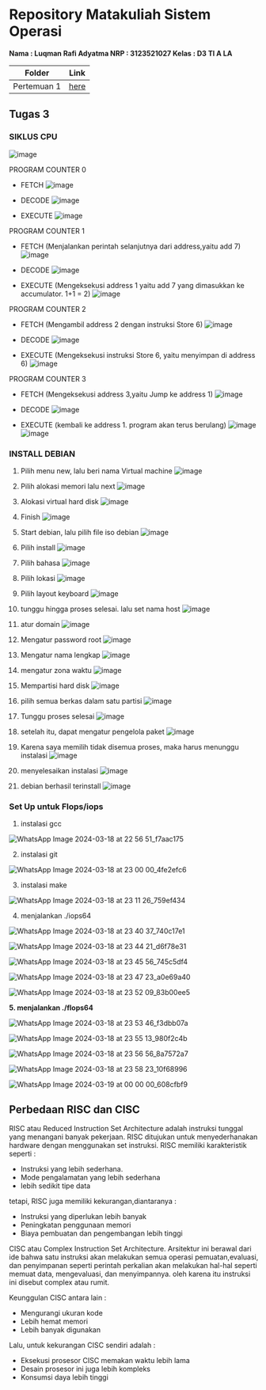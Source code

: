 # Repository Matakuliah Sistem Operasi 
**Nama  : Luqman Rafi Adyatma
NRP  : 3123521027
Kelas  : D3 TI A LA**


| Folder | Link |
| ------ | ---- |
| Pertemuan 1 | [here](./pertemuan1)  |
## Tugas 3
### SIKLUS CPU

![image](https://github.com/luqmanrafi/SysOP24-312521027/assets/70551637/3be325de-ff61-4ff8-a694-4a2906fa28e1)


PROGRAM COUNTER 0
- FETCH
  ![image](https://github.com/luqmanrafi/SysOP24-312521027/assets/70551637/a1d73f8d-f067-4456-b056-d5b6b50f1bf9)

- DECODE
  ![image](https://github.com/luqmanrafi/SysOP24-312521027/assets/70551637/fb129fec-f2b6-4a0e-9d1c-1f29a0ff1bf4)

- EXECUTE
  ![image](https://github.com/luqmanrafi/SysOP24-312521027/assets/70551637/0b979003-c876-4877-9921-75e3c0e367da)

PROGRAM COUNTER 1
- FETCH (Menjalankan perintah selanjutnya dari address,yaitu add 7)
  ![image](https://github.com/luqmanrafi/SysOP24-312521027/assets/70551637/4ec321d0-27ee-4945-bdef-6ca925276c22)

- DECODE
  ![image](https://github.com/luqmanrafi/SysOP24-312521027/assets/70551637/4abbba9d-000b-475e-a881-18d9344cba41)

- EXECUTE (Mengeksekusi address 1 yaitu add 7 yang dimasukkan ke accumulator. 1+1 = 2)
  ![image](https://github.com/luqmanrafi/SysOP24-312521027/assets/70551637/2e2aca22-869b-46bb-89b0-a78cc6fdbbcd)

PROGRAM COUNTER 2
- FETCH (Mengambil address 2 dengan instruksi Store 6)
  ![image](https://github.com/luqmanrafi/SysOP24-312521027/assets/70551637/d203e131-5e83-43fd-bfff-1b62d3f01ed6)

- DECODE
  ![image](https://github.com/luqmanrafi/SysOP24-312521027/assets/70551637/386ecccf-1b86-4690-a0bc-75b2d5b616ad)

- EXECUTE (Mengeksekusi instruksi Store 6, yaitu menyimpan di address 6)
  ![image](https://github.com/luqmanrafi/SysOP24-312521027/assets/70551637/e4160788-1fb4-428c-9102-4a332abc375e)

PROGRAM COUNTER 3
- FETCH (Mengeksekusi address 3,yaitu Jump ke address 1)
  ![image](https://github.com/luqmanrafi/SysOP24-312521027/assets/70551637/4537d27c-0b92-4e36-9dd6-472db839fc89)

- DECODE
  ![image](https://github.com/luqmanrafi/SysOP24-312521027/assets/70551637/416ef1cc-8048-4dee-8d2c-91bbae58e441)

- EXECUTE (kembali ke address 1. program akan terus berulang)
  ![image](https://github.com/luqmanrafi/SysOP24-312521027/assets/70551637/aadaa2ae-8934-4554-9a7d-72107e33f500)
  ![image](https://github.com/luqmanrafi/SysOP24-312521027/assets/70551637/e78209e3-b8e6-4b20-816a-f4d31eb215bc)

  



### INSTALL DEBIAN
1. Pilih menu new, lalu beri nama Virtual machine
   ![image](https://github.com/luqmanrafi/SysOP24-312521027/assets/70551637/8c8528c5-ef81-4b5e-9c0e-a2db1159a6a5)

2. Pilih alokasi memori lalu next
   ![image](https://github.com/luqmanrafi/SysOP24-312521027/assets/70551637/4f6f10a4-7cb2-483e-9680-6b46bba4732e)
3. Alokasi virtual hard disk
   ![image](https://github.com/luqmanrafi/SysOP24-312521027/assets/70551637/e997e801-1ce9-43ef-94b5-10649eae0f8a)
4. Finish
   ![image](https://github.com/luqmanrafi/SysOP24-312521027/assets/70551637/5097019e-0f38-42f5-b811-f268711064b4)
5. Start debian, lalu pilih file iso debian
   ![image](https://github.com/luqmanrafi/SysOP24-312521027/assets/70551637/57fe5fb6-fb1a-4b3d-b27c-eb7b0f12af44)
6. Pilih install
   ![image](https://github.com/luqmanrafi/SysOP24-312521027/assets/70551637/3b40fba2-b83c-4583-870f-01c5b2613d72)
7. Pilih bahasa
   ![image](https://github.com/luqmanrafi/SysOP24-312521027/assets/70551637/a0bca4c8-5778-4bc3-b928-6a7e0abd3640)
8. Pilih lokasi
   ![image](https://github.com/luqmanrafi/SysOP24-312521027/assets/70551637/f6fef654-1fd4-4455-aa6c-8be5ad9017aa)
9. Pilih layout keyboard
    ![image](https://github.com/luqmanrafi/SysOP24-312521027/assets/70551637/462b19f4-a188-488a-965f-6b8c3d82fb23)
10. tunggu hingga proses selesai. lalu set nama host
    ![image](https://github.com/luqmanrafi/SysOP24-312521027/assets/70551637/c2309a87-8b5d-45a3-8e25-d45372ba9fa5)
11. atur domain
    ![image](https://github.com/luqmanrafi/SysOP24-312521027/assets/70551637/f32f6d57-c64b-4919-af2c-08de89e44ad0)
12. Mengatur password root
    ![image](https://github.com/luqmanrafi/SysOP24-312521027/assets/70551637/610dfb7e-583a-4a7a-8319-865e43a19547)
13. Mengatur nama lengkap
    ![image](https://github.com/luqmanrafi/SysOP24-312521027/assets/70551637/3b6d3d03-7982-4c88-b721-294fe69aa97e)
14. mengatur zona waktu
    ![image](https://github.com/luqmanrafi/SysOP24-312521027/assets/70551637/84b949f4-d029-444a-8457-ca0eb3d5b78e)
15. Mempartisi hard disk
  ![image](https://github.com/luqmanrafi/SysOP24-312521027/assets/70551637/2f00ff8e-8ea5-4d36-8420-df859afbeb87)
16. pilih semua berkas dalam satu partisi
    ![image](https://github.com/luqmanrafi/SysOP24-312521027/assets/70551637/31f68ecc-7037-4afc-be35-311e4fe522d0)
17. Tunggu proses selesai
    ![image](https://github.com/luqmanrafi/SysOP24-312521027/assets/70551637/e42ed1de-cb9d-4eb4-b6b7-236deb8f8ba7)
18. setelah itu, dapat mengatur pengelola paket
    ![image](https://github.com/luqmanrafi/SysOP24-312521027/assets/70551637/fc4676d2-3a59-4d98-8351-bf01d8a12b85)
19. Karena saya memilih tidak disemua proses, maka harus menunggu instalasi
    ![image](https://github.com/luqmanrafi/SysOP24-312521027/assets/70551637/3785b8cb-97f3-4b15-b8b0-b9d76729e233)
20. menyelesaikan instalasi
    ![image](https://github.com/luqmanrafi/SysOP24-312521027/assets/70551637/fd5a0a34-0714-4ec7-9546-4e5f052ad9e3)
21. debian berhasil terinstall
    ![image](https://github.com/luqmanrafi/SysOP24-312521027/assets/70551637/ae8286a7-6fbe-4080-a5cb-0be9f6b26ffa)




### Set Up untuk Flops/iops
1. instalasi gcc

![WhatsApp Image 2024-03-18 at 22 56 51_f7aac175](https://github.com/luqmanrafi/SysOP24-312521027/assets/70551637/d094d705-ac06-445f-8bb5-54015ca3e5fc)

2. instalasi git

![WhatsApp Image 2024-03-18 at 23 00 00_4fe2efc6](https://github.com/luqmanrafi/SysOP24-312521027/assets/70551637/505bce0d-bdf4-4a48-9b21-ac408d19341a)

3. instalasi make

![WhatsApp Image 2024-03-18 at 23 11 26_759ef434](https://github.com/luqmanrafi/SysOP24-312521027/assets/70551637/7cd3873e-fa87-47b9-aa7a-f6aec72c3864)


4. menjalankan ./iops64

![WhatsApp Image 2024-03-18 at 23 40 37_740c17e1](https://github.com/luqmanrafi/SysOP24-312521027/assets/70551637/5ab63814-51c2-4589-9c4f-5c215be76b74)

![WhatsApp Image 2024-03-18 at 23 44 21_d6f78e31](https://github.com/luqmanrafi/SysOP24-312521027/assets/70551637/e44ba26f-d54e-482f-bd96-e5a9ac3a5a42)

![WhatsApp Image 2024-03-18 at 23 45 56_745c5df4](https://github.com/luqmanrafi/SysOP24-312521027/assets/70551637/7069de69-0b9b-49dc-8ec8-241e74b6fc1b)

![WhatsApp Image 2024-03-18 at 23 47 23_a0e69a40](https://github.com/luqmanrafi/SysOP24-312521027/assets/70551637/43ba85ca-6542-4dd0-bcec-823d3210f69d)

![WhatsApp Image 2024-03-18 at 23 52 09_83b00ee5](https://github.com/luqmanrafi/SysOP24-312521027/assets/70551637/1c46ab49-d15d-42d5-8421-0198b16b355f)



**5. menjalankan ./flops64**  

![WhatsApp Image 2024-03-18 at 23 53 46_f3dbb07a](https://github.com/luqmanrafi/SysOP24-312521027/assets/70551637/45946d57-1ccf-4e74-8b65-c3ba06bea610)

![WhatsApp Image 2024-03-18 at 23 55 13_980f2c4b](https://github.com/luqmanrafi/SysOP24-312521027/assets/70551637/27ed5f83-2ac7-4416-9dfe-55229c30db03)

![WhatsApp Image 2024-03-18 at 23 56 56_8a7572a7](https://github.com/luqmanrafi/SysOP24-312521027/assets/70551637/d67adab7-8b2e-4c02-a327-517d10dc5fe0)

![WhatsApp Image 2024-03-18 at 23 58 23_10f68996](https://github.com/luqmanrafi/SysOP24-312521027/assets/70551637/eb61d7f4-60b7-4474-926d-796fcfcc715d)

![WhatsApp Image 2024-03-19 at 00 00 00_608cfbf9](https://github.com/luqmanrafi/SysOP24-312521027/assets/70551637/75d85a0c-9271-4d9b-91a2-48a0e3567eaf)

## Perbedaan RISC dan CISC

RISC atau Reduced Instruction Set Architecture adalah instruksi tunggal yang menangani banyak pekerjaan. RISC ditujukan untuk menyederhanakan hardware dengan menggunakan set instruksi.
RISC memiliki karakteristik seperti :
- Instruksi yang lebih sederhana.
- Mode pengalamatan yang lebih sederhana
- lebih sedikit tipe data

tetapi, RISC juga memiliki kekurangan,diantaranya :
- Instruksi yang diperlukan lebih banyak
- Peningkatan penggunaan memori
- Biaya pembuatan dan pengembangan lebih tinggi

CISC atau Complex Instruction Set Architecture. Arsitektur ini berawal dari ide bahwa satu instruksi akan melakukan semua operasi pemuatan,evaluasi, dan penyimpanan seperti perintah perkalian akan melakukan hal-hal seperti memuat data, mengevaluasi, dan menyimpannya. oleh karena itu instruksi ini disebut complex atau rumit.

Keunggulan CISC antara lain :
- Mengurangi ukuran kode
- Lebih hemat memori
- Lebih banyak digunakan

Lalu, untuk kekurangan CISC sendiri adalah :
- Eksekusi prosesor CISC memakan waktu lebih lama
- Desain prosesor ini juga lebih kompleks
- Konsumsi daya lebih tinggi
